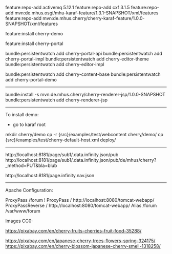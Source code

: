 

feature:repo-add activemq 5.12.1
feature:repo-add cxf 3.1.5
feature:repo-add mvn:de.mhus.osgi/mhu-karaf-feature/1.3.1-SNAPSHOT/xml/features
feature:repo-add mvn:de.mhus.cherry/cherry-karaf-feature/1.0.0-SNAPSHOT/xml/features

feature:install cherry-demo


feature:install cherry-portal



bundle:persistentwatch add cherry-portal-api
bundle:persistentwatch add cherry-portal-impl
bundle:persistentwatch add cherry-editor-theme
bundle:persistentwatch add cherry-editor-impl

bundle:persistentwatch add cherry-content-base
bundle:persistentwatch add cherry-portal-demo


---

bundle:install -s mvn:de.mhus.cherry/cherry-renderer-jsp/1.0.0-SNAPSHOT
bundle:persistentwatch add cherry-renderer-jsp

---

To install demo:

- go to karaf root

mkdir cherry/demo
cp -r {src}/examples/test/webcontent cherry/demo/
cp {src}/examples/test/cherry-default-host.xml deploy/

---

http://localhost:8181/page/sub1/.data.infinity.json/pub
http://localhost:8181/page/sub1/.data.infinity.json/pub/de/mhus/cherry?_method=PUT&bla=blub

http://localhost:8181/page.infinity.nav.json

---

Apache Configuration:

ProxyPass /forum !
ProxyPass / http://localhost:8080/tomcat-webapp/
ProxyPassReverse / http://localhost:8080/tomcat-webapp/
Alias /forum /var/www/forum



Images CC0:

https://pixabay.com/en/cherry-fruits-cherries-fruit-food-35288/

https://pixabay.com/en/japanese-cherry-trees-flowers-spring-324175/
https://pixabay.com/en/cherry-blossom-japanese-cherry-smell-1318258/


